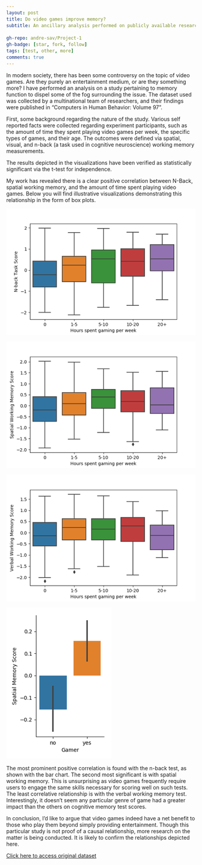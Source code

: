 ```yaml
---
layout: post
title: Do video games improve memory?
subtitle: An ancillary analysis performed on publicly available research data

gh-repo: andre-sav/Project-1
gh-badge: [star, fork, follow]
tags: [test, other, more]
comments: true
---
```


In modern society, there has been some controversy on the topic of video games. Are they purely an entertainment medium, or are they something more? I have performed an analysis on a study pertaining to memory function to dispel some of the fog surrounding the issue. The dataset used was collected by a multinational team of researchers, and their findings were published in “Computers in Human Behavior: Volume 97”. 

First, some background regarding the nature of the study. Various self reported facts were collected regarding experiment participants, such as the amount of time they spent playing video games per week, the specific types of games, and their age. The outcomes were defined via spatial, visual, and n-back (a task used in cognitive neuroscience) working memory measurements.

The results depicted in the visualizations have been verified as statistically significant via the t-test for independence.

My work has revealed there is a clear positive correlation between N-Back, spatial working memory, and the amount of time spent playing video games. Below you will find illustrative visualizations demonstrating this relationship in the form of box plots.

![n-back](https://github.com/andre-sav/Project-1/blob/master/img/nback.png?raw=true)

![spatial](https://github.com/andre-sav/Project-1/blob/master/img/spatial.png?raw=true)

![verbal](https://github.com/andre-sav/Project-1/blob/master/img/verbal.png?raw=true)

![gamer](https://github.com/andre-sav/Project-1/blob/master/img/gamer.png?raw=true)


The most prominent positive correlation is found with the n-back test, as shown with the bar chart. The second most significant is with spatial working memory. This is unsurprising as video games frequently require users to engage the same skills necessary for scoring well on such tests. The least correlative relationship is with the verbal working memory test. Interestingly, it doesn’t seem any particular genre of game had a greater impact than the others on cognitive memory test scores.

In conclusion, I’d like to argue that video games indeed have a net benefit to those who play them beyond simply providing entertainment. Though this particular study is not proof of a causal relationship, more research on the matter is being conducted. It is likely to confirm the relationships depicted here. 

[Click here to access original dataset](https://www.sciencedirect.com/science/article/pii/S0747563219300974?via%3Dihub#kwrd%2013%20s0010)

